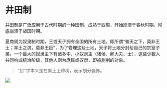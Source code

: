 # 井田制

井田制是广泛应用于古代时期的一种田制，成熟于西周，开始崩溃于春秋时期，彻底崩溃于战国时期。

夏商周为奴隶制时期，王或天子拥有全国的所有土地，即所谓“普天之下，莫非王土；率土之滨，莫非王臣”，为了管理这些土地，天子将土地分封给自己的宗室子弟，一个最大的奴隶主下有诸多中、小奴隶主（诸侯、卿大夫、士），这些少数人共同构成统治阶级，其他人则为庶民或奴隶，即被剥削的对象。

> “封”字本义是在累土上种树，表示划分疆界。



![](https://xpzheng-book.oss-cn-shenzhen.aliyuncs.com/history/%E4%BA%95%E7%94%B0.gif)

